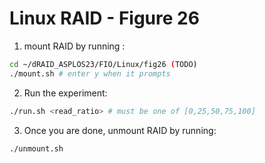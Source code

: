 # Linux RAID - Figure 26


1. mount RAID by running :
```Bash
cd ~/dRAID_ASPLOS23/FIO/Linux/fig26 (TODO)
./mount.sh # enter y when it prompts
```

2. Run the experiment:
```Bash
./run.sh <read_ratio> # must be one of [0,25,50,75,100]
```

3. Once you are done, unmount RAID by running:
```Bash
./unmount.sh
```
